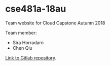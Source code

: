 # cse481a-18au
Team website for Cloud Capstone Autumn 2018

Team member:
- Sira Horradarn
- Chen Qiu

[Link to Gitlab repository](https://gitlab.cs.washington.edu/chenq9/cse481a-18au).


